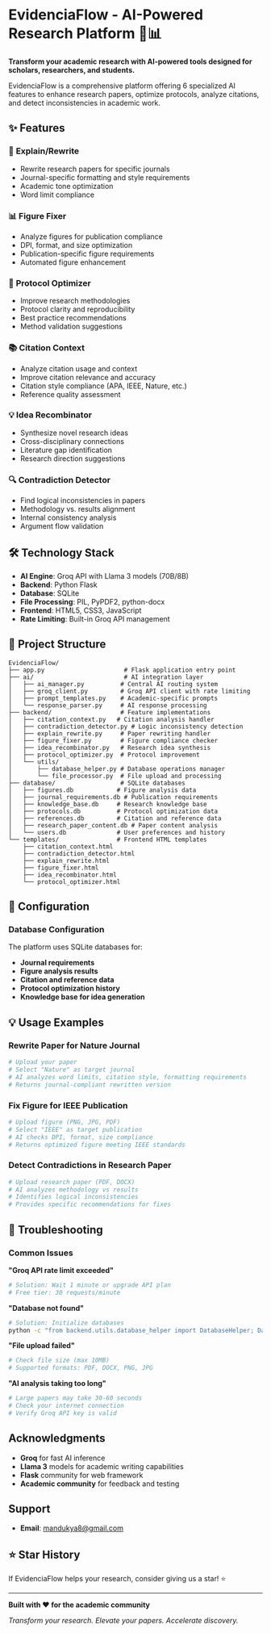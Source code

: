 # EvidenciaFlow - AI-Powered Research Platform 🧬📊

**Transform your academic research with AI-powered tools designed for scholars, researchers, and students.**

EvidenciaFlow is a comprehensive platform offering 6 specialized AI features to enhance research papers, optimize protocols, analyze citations, and detect inconsistencies in academic work.

## ✨ Features

### 🔄 **Explain/Rewrite** 
- Rewrite research papers for specific journals
- Journal-specific formatting and style requirements
- Academic tone optimization
- Word limit compliance

### 📊 **Figure Fixer**
- Analyze figures for publication compliance
- DPI, format, and size optimization  
- Publication-specific figure requirements
- Automated figure enhancement

### 🧪 **Protocol Optimizer**
- Improve research methodologies
- Protocol clarity and reproducibility
- Best practice recommendations
- Method validation suggestions

### 📚 **Citation Context**
- Analyze citation usage and context
- Improve citation relevance and accuracy
- Citation style compliance (APA, IEEE, Nature, etc.)
- Reference quality assessment

### 💡 **Idea Recombinator** 
- Synthesize novel research ideas
- Cross-disciplinary connections
- Literature gap identification
- Research direction suggestions

### 🔍 **Contradiction Detector**
- Find logical inconsistencies in papers
- Methodology vs. results alignment
- Internal consistency analysis
- Argument flow validation


## 🛠️ Technology Stack

- **AI Engine**: Groq API with Llama 3 models (70B/8B)
- **Backend**: Python Flask
- **Database**: SQLite 
- **File Processing**: PIL, PyPDF2, python-docx
- **Frontend**: HTML5, CSS3, JavaScript
- **Rate Limiting**: Built-in Groq API management

## 📁 Project Structure

```
EvidenciaFlow/
├── app.py                      # Flask application entry point
├── ai/                         # AI integration layer
│   ├── ai_manager.py          # Central AI routing system
│   ├── groq_client.py         # Groq API client with rate limiting
│   ├── prompt_templates.py    # Academic-specific prompts
│   └── response_parser.py     # AI response processing
├── backend/                   # Feature implementations
│   ├── citation_context.py   # Citation analysis handler
│   ├── contradiction_detector.py # Logic inconsistency detection
│   ├── explain_rewrite.py     # Paper rewriting handler
│   ├── figure_fixer.py        # Figure compliance checker
│   ├── idea_recombinator.py   # Research idea synthesis
│   ├── protocol_optimizer.py  # Protocol improvement
│   └── utils/
│       ├── database_helper.py # Database operations manager
│       └── file_processor.py  # File upload and processing
├── database/                  # SQLite databases
│   ├── figures.db            # Figure analysis data
│   ├── journal_requirements.db # Publication requirements
│   ├── knowledge_base.db     # Research knowledge base
│   ├── protocols.db          # Protocol optimization data
│   ├── references.db         # Citation and reference data
│   ├── research_paper_content.db # Paper content analysis
│   └── users.db              # User preferences and history
└── templates/                # Frontend HTML templates
    ├── citation_context.html
    ├── contradiction_detector.html
    ├── explain_rewrite.html
    ├── figure_fixer.html
    ├── idea_recombinator.html
    └── protocol_optimizer.html
```

## 🔧 Configuration


### Database Configuration
The platform uses SQLite databases for:
- **Journal requirements** 
- **Figure analysis results**
- **Citation and reference data**
- **Protocol optimization history**
- **Knowledge base for idea generation**

## 💡 Usage Examples

### Rewrite Paper for Nature Journal
```python
# Upload your paper
# Select "Nature" as target journal
# AI analyzes word limits, citation style, formatting requirements
# Returns journal-compliant rewritten version
```

### Fix Figure for IEEE Publication
```python
# Upload figure (PNG, JPG, PDF)
# Select "IEEE" as target publication
# AI checks DPI, format, size compliance
# Returns optimized figure meeting IEEE standards
```

### Detect Contradictions in Research Paper
```python
# Upload research paper (PDF, DOCX)
# AI analyzes methodology vs results
# Identifies logical inconsistencies
# Provides specific recommendations for fixes
```

## 🐛 Troubleshooting

### Common Issues

**"Groq API rate limit exceeded"**
```bash
# Solution: Wait 1 minute or upgrade API plan
# Free tier: 30 requests/minute
```

**"Database not found"**
```bash
# Solution: Initialize databases
python -c "from backend.utils.database_helper import DatabaseHelper; DatabaseHelper.initialize_all_databases()"
```

**"File upload failed"**
```bash
# Check file size (max 10MB)
# Supported formats: PDF, DOCX, PNG, JPG
```

**"AI analysis taking too long"**
```bash
# Large papers may take 30-60 seconds
# Check your internet connection
# Verify Groq API key is valid
```



##  Acknowledgments

- **Groq** for fast AI inference
- **Llama 3** models for academic writing capabilities
- **Flask** community for web framework
- **Academic community** for feedback and testing

##  Support

- **Email**: mandukya8@gmail.com

## ⭐ Star History

If EvidenciaFlow helps your research, consider giving us a star! ⭐

---

**Built with ❤️ for the academic community**

*Transform your research. Elevate your papers. Accelerate discovery.*
